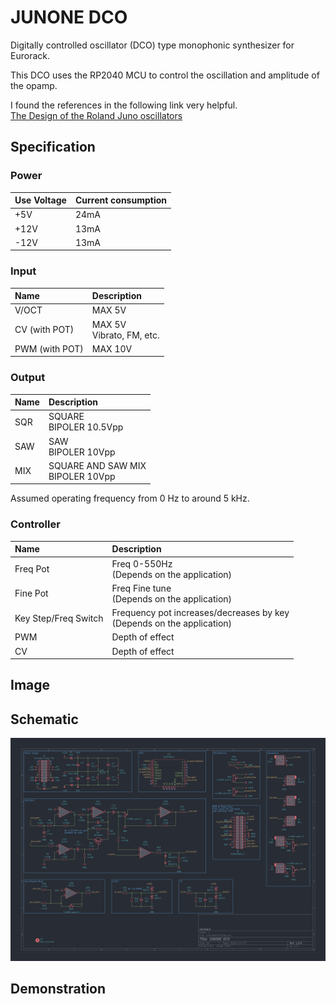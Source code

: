 # JUNONE DCO

Digitally controlled oscillator (DCO) type monophonic synthesizer for Eurorack.  

This DCO uses the RP2040 MCU to control the oscillation and amplitude of the opamp.  

I found the references in the following link very helpful.  
[The Design of the Roland Juno oscillators](https://blog.thea.codes/the-design-of-the-juno-dco/)

## Specification

### Power

|Use Voltage|Current consumption|
|:--|:--|
|+5V|24mA|
|+12V|13mA|
|-12V|13mA|

### Input

|Name|Description|
|:--|:--|
|V/OCT|MAX 5V|
|CV (with POT)| MAX 5V<br> Vibrato, FM, etc.|
|PWM (with POT)| MAX 10V|

### Output

|Name|Description|
|:--|:--|
|SQR|SQUARE<br> BIPOLER 10.5Vpp|
|SAW|SAW<br> BIPOLER 10Vpp|
|MIX|SQUARE AND SAW MIX<br>BIPOLER 10Vpp|

Assumed operating frequency from 0 Hz to around 5 kHz.


### Controller

|Name|Description|
|:--|:--|
|Freq Pot|Freq 0-550Hz<br>(Depends on the application)|
|Fine Pot|Freq Fine tune<br>(Depends on the application)|
|Key Step/Freq Switch|Frequency pot increases/decreases by key<br>(Depends on the application)|
|PWM|Depth of effect|
|CV|Depth of effect|

## Image

## Schematic

![img](_data/JUNONE%20DCO%20Schematic%20rev1.0.0.png)

## Demonstration
